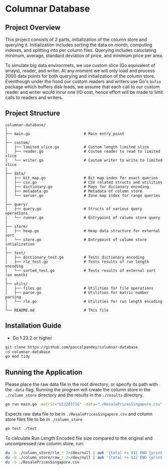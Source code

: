 # Columnar Database

## Project Overview

This project consists of 2 parts, initialization of the column store and querying it. Initialization includes sorting the data on month, computing indexes, and splitting into per column files. Querying includes caluclating minimum, average, standard deviation of price, and minimum price per area.

To simulate big data environmets, we use custom slice (Go equivalent of arrays), reader, and writer. At any moment we will only load and process 2000 data points for both querying and initialization of the column store. Eventhough under the hood our custom readers and writers use Go's `bufio` package which buffers disk loads, we assume that each call to our custom reader and writer would incur one I/O cost, hence effort will be made to limit calls to readers and writers.

## Project Structure

```
columnar-database/
│
├── main.go                        # Main entry point
│
├── custom/
│   ├── limited_slice.go           # Custom length limited slice
│   ├── reader.go                  # Custom reader to read to limited slice
│   └── writer.go                  # Custom writer to write to limited slice
|
├── data/
│   ├── bit_map.go                 # Bit map index for exact queries
│   ├── csv.go                     # CSV related structs and utilities
│   ├── dictionary.go              # Maps for dicionary encoding
│   ├── metadata.go                # Metadata of column store
│   └── server.go                  # Zone map index for range queries
│
├── query/
│   ├── query.go                   # Structs of various query operations
│   └── runner.go                  # Entrypoint of column store query
|
├── store/
│   ├── heap.go                    # Heap data structure for external sort
│   └── store.go                   # Entrypoint of column store intialization
|
├── test/
│   ├── dictionary_test.go         # Tests dictionary encoding
│   ├── rle_test.go                # Tests results of run length encoding
│   └── sorted_test.go             # Tests results of external sort (on month)
|
├── utils/
│   ├── files.go                   # Utilities for file operations
│   ├── parse.go                   # Utilities for matric number parsing
│   └── rle.go                     # Utilities for run length encoding
|
└── README.md                      # This file
```

## Installation Guide

- Go 1.23.2 or higher

```bash
git clone https://github.com/pascalpandey/columnar-database
cd columnar-database
go mod tidy
```

## Running the Application

Please place the raw data file in the root directory, or specify its path with the `-data` flag. Running the program will create the column store in the `./column_store` directory and the results in the `./results` directory.

```bash
go run main.go -matric="U2220371G" -data="./ResalePricesSingapore.csv"
```

Expects raw data file to be in `./ResalePricesSingapore.csv` and column store files file to be in `./column_store`

```bash
go test ./test
```

To calculate Run Length Encoded file size compared to the original and uncompressed raw column store, run:

```bash
du -b ./column_store/rle_* 2>/dev/null | awk '{total += $1} END {print total}'
du -b ./column_store/raw_* 2>/dev/null | awk '{total += $1} END {print total}'
du -b ./ResalePricesSingapore.csv
```

